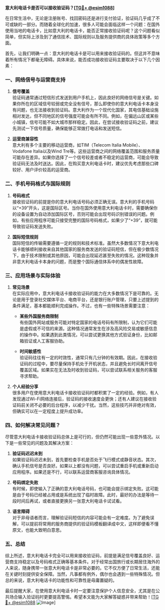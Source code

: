 **意大利电话卡是否可以接收验证码？[[TG💪+ @esim1088](https://t.me/s/esim1088)]**

在日常生活中，无论是注册账号、找回密码还是进行支付验证，验证码几乎成了不可或缺的一部分。而随着全球化的加速，很多人可能会面临这样一个问题：在国外使用当地的电话卡，比如意大利的电话卡，能否正常接收验证码呢？这个问题看似简单，但实际上涉及到了通信技术、国际规则以及服务提供商的具体政策等多个方面。

首先，让我们明确一点：意大利的电话卡是可以用来接收验证码的。但这并不意味着所有情况下都毫无障碍。具体来说，能否成功接收验证码主要取决于以下几个因素：

### 一、网络信号与运营商支持

1. **信号覆盖**  
   验证码通常通过短信形式发送到用户手机上，因此良好的网络信号是关键。如果你所在的区域信号较弱或完全没有信号，那么即使你的意大利电话卡本身没有问题，也无法接收到验证码。意大利作为一个现代化国家，其电信基础设施相对发达，但不同地区的信号强度可能会有所不同。例如，在偏远山区或某些小城镇，信号可能不如大城市那样稳定。因此，在尝试接收验证码之前，建议先测试一下信号质量，确保能够正常拨打电话和发送短信。

2. **运营商兼容性**  
   意大利有多个主要的移动运营商，如TIM（Telecom Italia Mobile）、Vodafone Italia以及Wind Tre等。这些运营商之间的网络覆盖范围和服务质量可能存在差异。如果你选择了一个信号较差或者不稳定的运营商，可能会导致验证码无法及时送达。因此，在购买意大利电话卡时，建议优先考虑那些口碑较好、用户评价较高的运营商。

### 二、手机号码格式与国际规则

1. **号码格式**  
   接收验证码的前提是你的意大利电话号码必须正确无误。意大利的手机号码以“+39”开头，这是国际区号。当你在国外使用意大利电话卡时，需要确保你的设备设置为自动添加国际区号，否则可能会出现号码识别错误的问题。例如，有些应用程序可能只接受完整的国际号码格式，如果少了“+39”，就可能导致验证码发送失败。

2. **国际短信规则**  
   国际短信的传输需要遵循一定的规则和技术标准。虽然大多数情况下意大利电话卡能够顺利接收来自其他国家的服务商发送的验证码短信，但在极少数情况下，由于技术限制或其他原因，可能会出现延迟甚至失败的情况。这种现象并非意大利电话卡本身的问题，而是整个国际通信体系中的偶发性故障。

### 三、应用场景与实际体验

1. **常见场景**  
   在实际应用中，意大利电话卡接收验证码的能力在大多数情况下是可靠的。无论是用于登录社交媒体平台、电商平台，还是银行账户管理，只要上述提到的条件满足，基本都能顺利完成操作。不过，也有一些特殊场景需要注意：
   
   - **某些外国服务商限制**  
     有些国外网站或服务可能对特定国家的电话号码有所限制，认为它们可能是虚假或不可信的来源。这种情况通常发生在涉及高风险交易或敏感信息的操作中。如果遇到此类情况，可以尝试更换其他方式验证身份，比如邮箱验证或人工客服协助。

   - **时间敏感性**  
     验证码往往有一定的时效性，通常只有几分钟的有效期。因此，在接收验证码的过程中，要尽量保持手机处于开机状态，并且避免长时间离开信号覆盖区域。如果实在无法及时收到验证码，可以尝试联系相关服务的客服寻求帮助。

2. **个人经验分享**  
   很多用户在使用意大利电话卡接收验证码时都积累了一定的经验。例如，有人发现通过Wi-Fi网络连接后，验证码的接收速度会更快；还有人建议在接收验证码前关闭不必要的后台程序，以减少干扰。当然，这些技巧并非绝对有效，但确实可以在一定程度上提升成功率。

### 四、如何解决常见问题？

尽管意大利电话卡接收验证码总体上是可行的，但仍然可能出现一些意外情况。以下是一些常见的问题及其解决方案：

1. **验证码迟迟未到**  
   如果验证码迟迟未到，首先要检查手机是否处于飞行模式或静音状态。其次，确认手机信号是否良好。如果以上都没有问题，可以尝试重启手机或重新启动应用程序。如果还是不行，可以联系运营商客服咨询具体情况。

2. **号码绑定失败**  
   有时候，即使输入了正确的意大利电话号码，也可能会提示绑定失败。这可能是由于号码已经被占用或是系统出现了临时故障。此时，最好的办法是等待一段时间后再试，或者直接更换另一张意大利电话卡试试看。

3. **语言障碍**  
   对于非母语者而言，理解验证码短信的内容可能会有一定难度。为了避免误解，可以提前将常用的服务商提供的验证码模板翻译成中文，这样即便看不懂原文，也能大致明白意思。

### 五、总结

综上所述，意大利电话卡完全可以用来接收验证码，前提是满足信号覆盖良好、运营商支持稳定以及号码格式正确等基本条件。对于经常出国旅行或长期居住海外的人来说，随身携带一张意大利电话卡是非常必要的。它不仅方便了日常生活，还能在关键时刻提供安全保障。当然，凡事都有例外，偶尔也会遇到一些特殊情况。但总的来说，意大利电话卡的功能性和可靠性是毋庸置疑的。

最后提醒大家，在使用意大利电话卡时一定要注意保护个人信息安全，尤其是在公共场合输入验证码时更要提高警惕。希望本文能为大家解答疑惑并带来帮助！[[TG💪+ @esim1088](https://t.me/s/esim1088) ![Image](https://i.postimg.cc/4NQfJmqS/Snipaste-2025-05-13-00-14-12.png)]